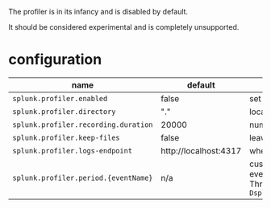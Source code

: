 
The profiler is in its infancy and is disabled by default.

It should be considered experimental and is completely unsupported.

# configuration

| name                                | default                | description                               |
|-------------------------------------|------------------------|-------------------------------------------|
|`splunk.profiler.enabled`            | false                  | set to true to enable the profiler        |
|`splunk.profiler.directory`          | "."                    | location of jfr files                     |
|`splunk.profiler.recording.duration` | 20000                  | number of milliseconds per recording unit |
|`splunk.profiler.keep-files`         | false                  | leave JFR files on disk id `true`         |
|`splunk.profiler.logs-endpoint`      | http://localhost:4317  | where to send OTLP logs                   |
|`splunk.profiler.period.{eventName}` | n/a                    | customize period (in ms) for a specific jfr event. For example, to set the ThreadDump frequency to 1s (100ms): `-Dsplunk.profiler.period.threaddump=1000` |
